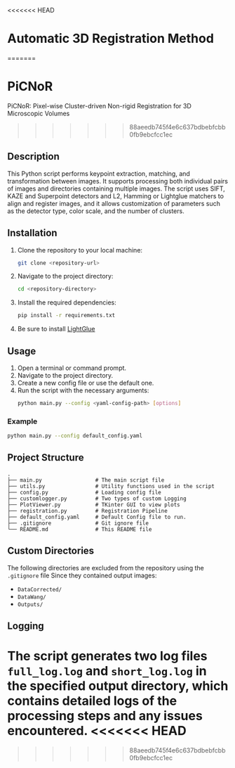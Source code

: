<<<<<<< HEAD
# Automatic 3D Registration Method
=======
# PiCNoR
PiCNoR: Pixel-wise Cluster-driven Non-rigid Registration for 3D Microscopic Volumes

>>>>>>> 88aeedb745f4e6c637bdbebfcbb0fb9ebcfcc1ec

## Description
This Python script performs keypoint extraction, matching, and transformation between images. It supports processing both individual pairs of images and directories containing multiple images. The script uses SIFT, KAZE and Superpoint detectors and L2, Hamming or Lightglue matchers to align and register images, and it allows customization of parameters such as the detector type, color scale, and the number of clusters.

## Installation

1. Clone the repository to your local machine:
    ```sh
    git clone <repository-url>
    ```
2. Navigate to the project directory:
    ```sh
    cd <repository-directory>
    ```
3. Install the required dependencies:
    ```sh
    pip install -r requirements.txt
    ```
4. Be sure to install [LightGlue]("https://github.com/cvg/LightGlue/tree/main")

## Usage
1. Open a terminal or command prompt.
2. Navigate to the project directory.
3. Create a new config file or use the default one.
3. Run the script with the necessary arguments:
    ```sh
    python main.py --config <yaml-config-path> [options]
    ```

### Example
```sh
python main.py --config default_config.yaml
```

## Project Structure
```
.
├── main.py                 # The main script file
├── utils.py                # Utility functions used in the script
├── config.py               # Loading config file
├── customlogger.py         # Two types of custom Logging
├── PlotViewer.py           # TKinter GUI to view plots
├── registration.py         # Registration Pipeline
├── default_config.yaml     # Default Config file to run.
├── .gitignore              # Git ignore file
└── README.md               # This README file
```

## Custom Directories
The following directories are excluded from the repository using the `.gitignore` file Since they contained output images:
- `DataCorrected/`
- `DataWang/`
- `Outputs/`

## Logging
The script generates two log files `full_log.log` and `short_log.log` in the specified output directory, which contains detailed logs of the processing steps and any issues encountered.
<<<<<<< HEAD
=======

>>>>>>> 88aeedb745f4e6c637bdbebfcbb0fb9ebcfcc1ec
